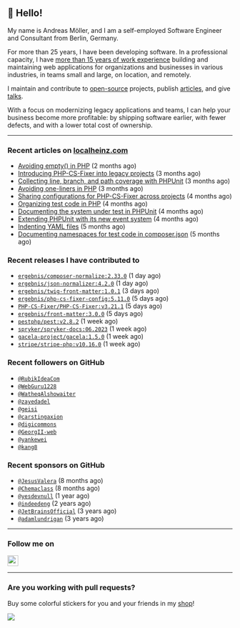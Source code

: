 ## :wave: Hello!

My name is Andreas Möller, and I am a self-employed Software Engineer and Consultant from Berlin, Germany.

For more than 25 years, I have been developing software. In a professional capacity, I have [more than 15 years of work experience](https://localheinz.com/work-experience/) building and maintaining web applications for organizations and businesses in various industries, in teams small and large, on location, and remotely.

I maintain and contribute to [open-source](https://localheinz.com/open-source/) projects, publish [articles](https://localheinz.com/articles/), and give [talks](https://localheinz.com/talks).

With a focus on modernizing legacy applications and teams, I can help your business become more profitable: by shipping software earlier, with fewer defects, and with a lower total cost of ownership.

<hr>

### Recent articles on [localheinz.com](https://localheinz.com/articles/)

- [Avoiding empty() in PHP](https://localheinz.com/articles/2023/05/10/avoiding-empty-in-php/) (2 months ago)
- [Introducing PHP-CS-Fixer into legacy projects](https://localheinz.com/articles/2023/04/10/introducing-php-cs-fixer-into-legacy-projects/) (3 months ago)
- [Collecting line, branch, and path coverage with PHPUnit](https://localheinz.com/articles/2023/03/22/collecting-line-branch-and-path-coverage-with-phpunit/) (3 months ago)
- [Avoiding one-liners in PHP](https://localheinz.com/articles/2023/03/18/avoiding-one-liners-in-php/) (3 months ago)
- [Sharing configurations for PHP-CS-Fixer across projects](https://localheinz.com/articles/2023/03/10/sharing-configurations-for-php-cs-fixer-across-projects/) (4 months ago)
- [Organizing test code in PHP](https://localheinz.com/articles/2023/03/03/organizing-test-code-in-php/) (4 months ago)
- [Documenting the system under test in PHPUnit](https://localheinz.com/articles/2023/02/22/documenting-the-system-under-test-in-phpunit/) (4 months ago)
- [Extending PHPUnit with its new event system](https://localheinz.com/articles/2023/02/14/extending-phpunit-with-its-new-event-system/) (4 months ago)
- [Indenting YAML files](https://localheinz.com/articles/2023/02/06/indenting-yaml-files/) (5 months ago)
- [Documenting namespaces for test code in composer.json](https://localheinz.com/articles/2023/01/29/documenting-namespaces-for-test-code-in-composer.json/) (5 months ago)

### Recent releases I have contributed to

- [`ergebnis/composer-normalize:2.33.0`](https://github.com/ergebnis/composer-normalize/releases/tag/2.33.0) (1 day ago)
- [`ergebnis/json-normalizer:4.2.0`](https://github.com/ergebnis/json-normalizer/releases/tag/4.2.0) (1 day ago)
- [`ergebnis/twig-front-matter:1.0.1`](https://github.com/ergebnis/twig-front-matter/releases/tag/1.0.1) (3 days ago)
- [`ergebnis/php-cs-fixer-config:5.11.0`](https://github.com/ergebnis/php-cs-fixer-config/releases/tag/5.11.0) (5 days ago)
- [`PHP-CS-Fixer/PHP-CS-Fixer:v3.21.1`](https://github.com/PHP-CS-Fixer/PHP-CS-Fixer/releases/tag/v3.21.1) (5 days ago)
- [`ergebnis/front-matter:3.0.0`](https://github.com/ergebnis/front-matter/releases/tag/3.0.0) (5 days ago)
- [`pestphp/pest:v2.8.2`](https://github.com/pestphp/pest/releases/tag/v2.8.2) (1 week ago)
- [`spryker/spryker-docs:06.2023`](https://github.com/spryker/spryker-docs/releases/tag/06.2023) (1 week ago)
- [`gacela-project/gacela:1.5.0`](https://github.com/gacela-project/gacela/releases/tag/1.5.0) (1 week ago)
- [`stripe/stripe-php:v10.16.0`](https://github.com/stripe/stripe-php/releases/tag/v10.16.0) (1 week ago)

### Recent followers on GitHub

- [`@RubikIdeaCom`](https://github.com/RubikIdeaCom)
- [`@WebGuru1228`](https://github.com/WebGuru1228)
- [`@WatheqAlshowaiter`](https://github.com/WatheqAlshowaiter)
- [`@zayedadel`](https://github.com/zayedadel)
- [`@geisi`](https://github.com/geisi)
- [`@carstingaxion`](https://github.com/carstingaxion)
- [`@digicommons`](https://github.com/digicommons)
- [`@GeorgII-web`](https://github.com/GeorgII-web)
- [`@yankewei`](https://github.com/yankewei)
- [`@kang8`](https://github.com/kang8)

### Recent sponsors on GitHub

- [`@JesusValera`](https://github.com/JesusValera) (8 months ago)
- [`@Chemaclass`](https://github.com/Chemaclass) (8 months ago)
- [`@yesdevnull`](https://github.com/yesdevnull) (1 year ago)
- [`@indeedeng`](https://github.com/indeedeng) (2 years ago)
- [`@JetBrainsOfficial`](https://github.com/JetBrainsOfficial) (3 years ago)
- [`@adamlundrigan`](https://github.com/adamlundrigan) (3 years ago)

<hr>

### Follow me on

<p>
    <a target="_blank" href="https://twitter.com/intent/follow?screen_name=localheinz" title="Follow @localheinz on Twitter"><img src="https://cdn.jsdelivr.net/npm/simple-icons@3.9.0/icons/twitter.svg" width="24px" height="24px"></a>
</p>

<hr>

### Are you working with pull requests?

Buy some colorful stickers for you and your friends in my <a target="_blank" href="https://shop.localheinz.com" title="shop.localheinz.com">shop</a>!

[![](https://localheinz.com/permanent/img/localheinz/localheinz)](https://localheinz.com/permanent/url/localheinz/localheinz)
